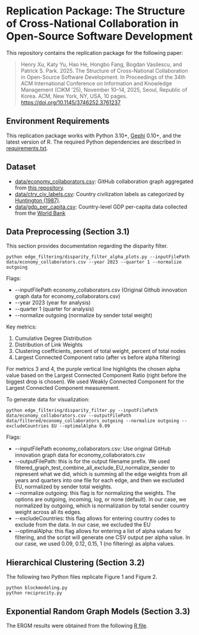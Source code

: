 # Replication Package: The Structure of Cross-National Collaboration in Open-Source Software Development

This repository contains the replication package for the following paper:

> Henry Xu, Katy Yu, Hao He, Hongbo Fang, Bogdan Vasilescu, and Patrick S. Park. 2025. The Structure of Cross-National Collaboration in Open-Source Software Development. In Proceedings of the 34th ACM International Conference on Information and Knowledge Management (CIKM ’25), November 10–14, 2025, Seoul, Republic of Korea. ACM, New York, NY, USA, 10 pages. https://doi.org/10.1145/3746252.3761237

## Environment Requirements

This replication package works with Python 3.10+, [Gephi](https://gephi.org/) 0.10+, and the latest version of R. The required Python dependencies are described in [requirements.txt](requirements.txt).

## Dataset 

* [data/economy_collaborators.csv](data/economy_collaborators.csv): GitHub collaboration graph aggregated from [this repository](https://github.com/github/innovationgraph).
* [data/ctry_civ_labels.csv](data/ctry_civ_labels.csv): Country civilization labels as categorized by [Huntington (1987)](http://www.jstor.org/stable/20045621).
* [data/gdp_per_capita.csv](data/gdp_per_capita.csv): Country-level GDP per-capita data collected from the [World Bank](https://data.worldbank.org/indicator/NY.GDP.PCAP.CD)

## Data Preprocessing (Section 3.1)

This section provides documentation regarding the disparity filter.

```shell
python edge_filtering/disparity_filter_alpha_plots.py --inputFilePath data/economy_collaborators.csv --year 2023 --quarter 1 --normalize outgoing
```

Flags:

* --inputFilePath economy_collaborators.csv (Original Github innovation graph data for economy_collaborators.csv)
* --year 2023 (year for analysis)
* --quarter 1 (quarter for analysis)
* --normalize outgoing (normalize by sender total weight)

Key metrics:

1. Cumulative Degree Distribution
2. Distribution of Link Weights
3. Clustering coefficients, percent of total weight, percent of total nodes
4. Largest Connected Component ratio (after vs before alpha filtering)

For metrics 3 and 4, the purple vertical line highlights the chosen alpha value based on the Largest Connected Component Ratio (right before the biggest drop is chosen). We used Weakly Connected Component for the Largest Connected Component measurement.

To generate data for visualization:

```shell
python edge_filtering/disparity_filter.py --inputFilePath data/economy_collaborators.csv --outputFilePath data/filtered/economy_collaborators_outgoing --normalize outgoing --excludeCountries EU --optimalAlpha 0.09
```

Flags:

* --inputFilePath economy_collaborators.csv: Use original GitHub innovation graph data for economy_collaborators.csv 
* --outputFilePath: this is for the output filename prefix. We used filtered_graph_test_combine_all_exclude_EU_normalize_sender to represent what we did, which is summing all the edge weights from all years and quarters into one file for each edge, and then we excluded EU, normalized by sender total weights. 
* --normalize outgoing: this flag is for normalizing the weights. The options are outgoing, incoming, log, or none (default). In our case, we normalized by outgoing, which is normalization by total sender country weight across all its edges.
* --excludeCountries: this flag allows for entering country codes to exclude from the data. In our case, we excluded the EU
* --optimalAlpha: this flag allows for entering a list of alpha values for filtering, and the script will generate one CSV output per alpha value. In our case, we used  0.09, 0.12, 0.15, 1 (no filtering) as alpha values.

## Hierarchical Clustering (Section 3.2)

The following two Python files replicate Figure 1 and Figure 2.

```shell
python blockmodeling.py
python reciprocity.py
```

## Exponential Random Graph Models (Section 3.3)

The ERGM results were obtained from the following [R file](network_analysis/github_civilization.R). 
